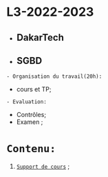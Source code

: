 # L3-2022-2023
 * ##  DakarTech  
 * ##  SGBD
 
 ``` - Organisation du travail(20h): ```
 * cours et TP;

``` - Evaluation: ```
 * Contrôles;
 * Examen ;

 # ``` Contenu: ```
 1. [`Support de cours`](https://github.com/pape-barro/DakarTech_SGBD/blob/main/SGBD-S3.pdf) ;
